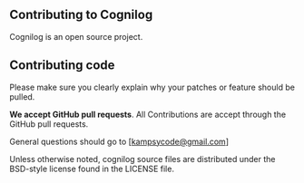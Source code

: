 ## Contributing to Cognilog

Cognilog is an open source project.

## Contributing code
Please make sure you clearly explain why your patches or feature should be pulled.

**We accept GitHub pull requests**.
All Contributions are accept through the GitHub pull requests.


General questions should go to [kampsycode@gmail.com]

Unless otherwise noted, cognilog source files are distributed under
the BSD-style license found in the LICENSE file.
